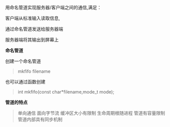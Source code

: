 用命名管道实现服务器/客户端之间的通信,满足：

客户端从标准输入读取信息,

通过命名管道发送给服务器端

服务器端将其输出到屏幕上



**命名管道**

创建一个命名管道
>mkfifo filename

也可以通过函数创建
>int mkfifo(const char*filename,mode_t mode);
 


**管道的特点**

>单向通信
>面向字节流
>缓冲区大小有限制
>生命周期根随进程
>管道有容量限制
>管道内部具有同步机制

